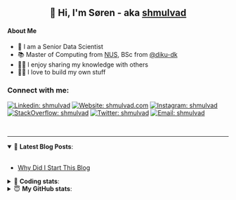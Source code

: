 <h2 align="center">
	👋 Hi, I'm Søren - aka <a href="https://shmulvad.com">shmulvad</a>
</h2>

#### About Me
- 🤖 I am a Senior Data Scientist
- 📚 Master of Computing from [NUS], BSc from [@diku-dk]
- 👨‍🏫 I enjoy sharing my knowledge with others
- 👨‍💻 I love to build my own stuff

### Connect with me:

[![Linkedin: shmulvad](https://img.shields.io/badge/shmulvad-blue?style=flat&logo=Linkedin&logoColor=white)][linkedin]
[![Website: shmulvad.com](https://img.shields.io/badge/shmulvad.com-47CCCC?&style=flat&logo=Google-Chrome&logoColor=white)][website]
[![Instagram: shmulvad](https://img.shields.io/badge/-@shmulvad-purple?style=flat&logo=Instagram&logoColor=white)][instagram]
[![StackOverflow: shmulvad](https://img.shields.io/badge/shmulvad-FE7A16?style=flat&logo=stack-overflow&logoColor=white)][stackOverflow]
[![Twitter: shmulvad](https://img.shields.io/badge/@shmulvad-1ca0f1?style=flat&logo=twitter&logoColor=white)][twitter]
[![Email: shmulvad](https://img.shields.io/badge/shmulvad-D14836?style=flat&logo=gmail&logoColor=white)][mail]

<br />

---

<details open>
 <summary>📕 <b>Latest Blog Posts</b>: </summary>

<br>

<!-- BLOG-POST-LIST:START -->
- [Why Did I Start This Blog](https://shmulvad.com/blog/why-did-start-this-blog)
<!-- BLOG-POST-LIST:END -->

</details>

<!-- --- -->

<details>
 <summary>🤖 <b>Coding stats</b>: </summary>

<br>

NOTE: Doesn't track coding at work or work done in environments such as Jupyter Notebooks.

<!--START_SECTION:waka-->
![Code Time](http://img.shields.io/badge/Code%20Time-2%2C938%20hrs%2044%20mins-blue)

**I'm an Early 🐤** 

```text
🌞 Morning                1888 commits        ███████░░░░░░░░░░░░░░░░░░   27.05 % 
🌆 Daytime                2912 commits        ██████████░░░░░░░░░░░░░░░   41.73 % 
🌃 Evening                1559 commits        ██████░░░░░░░░░░░░░░░░░░░   22.34 % 
🌙 Night                  620 commits         ██░░░░░░░░░░░░░░░░░░░░░░░   08.88 % 
```


📊 **This Week I Spent My Time On** 

```text
💬 Programming Languages: 
Other                    1 hr 54 mins        ██████░░░░░░░░░░░░░░░░░░░   22.99 % 
JavaScript               1 hr 43 mins        █████░░░░░░░░░░░░░░░░░░░░   20.68 % 
YAML                     1 hr 18 mins        ████░░░░░░░░░░░░░░░░░░░░░   15.70 % 
Python                   1 hr 11 mins        ████░░░░░░░░░░░░░░░░░░░░░   14.26 % 
TypeScript               45 mins             ██░░░░░░░░░░░░░░░░░░░░░░░   09.07 % 

🔥 Editors: 
VS Code                  6 hrs 26 mins       ███████████████████░░░░░░   77.66 % 
Zsh                      1 hr 51 mins        ██████░░░░░░░░░░░░░░░░░░░   22.34 % 

🐱‍💻 Projects: 
km24-core                7 hrs 11 mins       ██████████████████████░░░   86.59 % 
company-scrapers         1 hr 3 mins         ███░░░░░░░░░░░░░░░░░░░░░░   12.84 % 
tester                   1 min               ░░░░░░░░░░░░░░░░░░░░░░░░░   00.38 % 
Terminal                 0 secs              ░░░░░░░░░░░░░░░░░░░░░░░░░   00.19 % 
```


 Last Updated on 20/11/2024 18:52:56 UTC
<!--END_SECTION:waka-->

</details>

<!-- --- -->

<details>
 <summary>😇 <b>My GitHub stats</b>: </summary>

<br>

<img align="left" alt="shmulvad's Github Stats" src="https://github-readme-stats.vercel.app/api?username=shmulvad&show_icons=true&hide_border=true" />

</details>



[website]: https://shmulvad.com
[twitter]: https://twitter.com/shmulvad
[linkedin]: https://linkedin.com/in/shmulvad
[instagram]: https://instagram.com/shmulvad
[stackOverflow]: https://stackoverflow.com/users/9248793/shmulvad
[mail]: mailto:shmulvad@gmail.com
[@diku-dk]: https://github.com/diku-dk
[github]: https://github.com/shmulvad
[NUS]: https://www.nus.edu.sg
